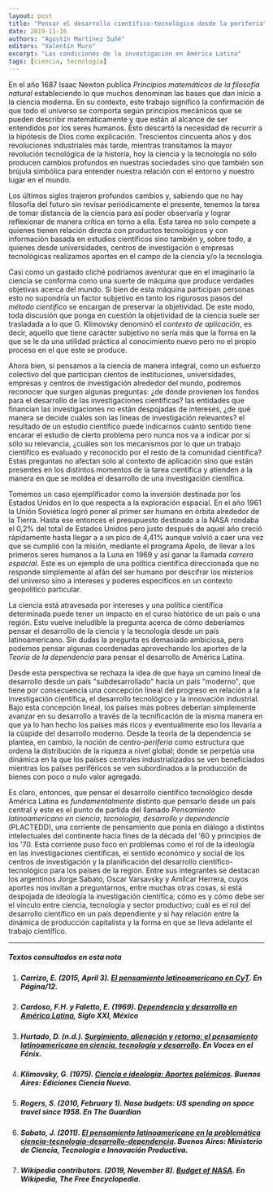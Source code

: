 ```yaml
---
layout: post
title: "Pensar el desarrollo científico-tecnológico desde la periferia"
date: 2019-11-16
authors: "Agustín Martínez Suñé"
editors: "Valentín Muro"
excerpt: "Las condiciones de la investigación en América Latina"
tags: [ciencia, tecnología]
---
```

En el año 1687 Isaac Newton publica *Principios matemáticos de la filosofía natural* estableciendo lo que muchos denominan las bases que dan inicio a la ciencia moderna. En su contexto, este trabajo significó la confirmación de que todo el universo se comporta según principios mecánicos que se pueden describir matemáticamente y que están al alcance de ser entendidos por los seres humanos. Esto descartó la necesidad de recurrir a la hipótesis de Dios como explicación. Trescientos cincuenta años y dos revoluciones industriales más tarde, mientras transitamos la mayor revolución tecnológica de la historia, hoy la ciencia y la tecnología no sólo producen cambios profundos en nuestras sociedades sino que también son brújula simbólica para entender nuestra relación con el entorno y nuestro lugar en el mundo. 

Los últimos siglos trajeron profundos cambios y, sabiendo que no hay filosofía del futuro sin revisar periódicamente el presente, tenemos la tarea de tomar distancia de la ciencia para así poder observarla y lograr reflexionar de manera crítica en torno a ella. Esta tarea no solo compete a quienes tienen relación directa con productos tecnológicos y con información basada en estudios científicos sino también y, sobre todo, a quienes desde universidades, centros de investigación o empresas tecnológicas realizamos aportes en el campo de la ciencia y/o la tecnología.

Casi como un gastado cliché podríamos aventurar que en el imaginario la ciencia se conforma como una suerte de máquina que produce verdades objetivas acerca del mundo. Si bien de esta máquina participan personas esto no supondría un factor subjetivo en tanto los rigurosos pasos del *método científico* se encargan de preservar la objetividad. De este modo, toda discusión que ponga en cuestión la objetividad de la ciencia suele ser trasladada a lo que G. Klimovsky denominó el *contexto de aplicación*, es decir, aquello que tiene carácter subjetivo no sería más que la forma en la que se le da una utilidad práctica al conocimiento nuevo pero no el propio proceso en el que este se produce. 

Ahora bien, si pensamos a la ciencia de manera integral, como un esfuerzo colectivo del que participan cientos de instituciones, universidades, empresas y centros de investigación alrededor del mundo, podremos reconocer que surgen algunas preguntas: ¿de dónde provienen los fondos para el desarrollo de las investigaciones científicas? las entidades que financian las investigaciones no están despojadas de intereses, ¿de qué manera se decide cuáles son las líneas de investigación relevantes? el resultado de un estudio científico puede indicarnos cuánto sentido tiene encarar el estudio de cierto problema pero nunca nos va a indicar por sí sólo su relevancia, ¿cuáles son los mecanismos por lo que un trabajo científico es evaluado y reconocido por el resto de la comunidad científica? Estas preguntas no afectan solo al contexto de aplicación sino que están presentes en los distintos momentos de la tarea científica y atienden a la manera en que se moldea el desarrollo de una investigación científica.

Tomemos un caso ejemplificador como la inversión destinada por los Estados Unidos en lo que respecta a la exploración espacial. En el año 1961 la Unión Soviética logró poner al primer ser humano en órbita alrededor de la Tierra. Hasta ese entonces el presupuesto destinado a la NASA rondaba el 0,2% del total de Estados Unidos pero justo después de aquel año creció rápidamente hasta llegar a  a un pico de 4,41% aunque volvió a caer una vez que se cumplió con la misión, mediante el programa Apolo, de llevar a los primeros seres humanos a la Luna en 1969 y así ganar la llamada *carrera espacial*. Este es un ejemplo de una política científica direccionada que no responde simplemente al afán del ser humano por descifrar los misterios del universo sino a intereses y poderes específicos en un contexto geopolítico particular. 

La ciencia está atravesada por intereses y una política científica determinada puede tener un impacto en el curso histórico de un país o una región. Esto vuelve ineludible la pregunta acerca de cómo deberíamos pensar el desarrollo de la ciencia y la tecnología desde un país latinoamericano. Sin dudas la pregunta es demasiado ambiciosa, pero podemos pensar algunas coordenadas aprovechando los aportes de la *Teoría de la dependencia* para pensar el desarrollo de América Latina. 

Desde esta perspectiva se rechaza la idea de que haya un camino lineal de desarrollo desde un país "subdesarrollado" hacia un país "moderno", que tiene por consecuencia una concepción lineal del progreso en relación a la investigación científica, el desarrollo tecnológico y la innovación industrial. Bajo esta concepción lineal, los países más pobres deberían simplemente avanzar en su desarrollo a través de la tecnificación de la misma manera en que ya lo han hecho los países más ricos y eventualmente eso los llevaría a la cúspide del desarrollo moderno. Desde la teoría de la dependencia se plantea, en cambio, la noción de *centro-periferia* como estructura que ordena la distribución de la riqueza a nivel global; donde se perpetúa una dinámica en la que los países centrales industrializados se ven beneficiados mientras los países periféricos se ven subordinados a la producción de bienes con poco o nulo valor agregado.

Es claro, entonces, que pensar el desarrollo científico tecnológico desde América Latina es *fundamentalmente* distinto que pensarlo desde un país central y este es el punto de partida del llamado *Pensamiento latinoamericano en ciencia, tecnología, desarrollo y dependencia* (PLACTEDD), una corriente de pensamiento que ponía en diálogo a distintos intelectuales del continente hacia fines de la década del '60 y principios de los '70. Esta corriente puso foco en problemas como el rol de la ideología en las investigaciones científicas, el sentido económico y social de los centros de investigación y la planificación del desarrollo científico-tecnológico para los países de la región. Entre sus integrantes se destacan los argentinos Jorge Sabato, Oscar Varsavsky y Amílcar Herrera, cuyos aportes nos invitan a preguntarnos, entre muchas otras cosas, si está despojada de ideología la investigación científica; cómo es y cómo debe ser el vínculo entre ciencia, tecnología y sector productivo; cuál es el rol del desarrollo científico en un país dependiente y si hay relación entre la dinámica de producción capitalista y la forma en que se lleva adelante el trabajo científico.

---
##### Textos consultados en esta nota

1. ##### Carrizo, E. (2015, April 3). [El pensamiento latinoamericano en CyT](https://www.pagina12.com.ar/diario/universidad/10-269629-2015-04-03.html). En Página/12.
2. ##### Cardoso, F.H. y Faletto, E. (1969). [Dependencia y desarrollo en América Latina](http://www.fundayacucho.gob.ve/wp-content/uploads/2018/01/Cardoso_-Faletto_Dependencia-y-desarrollo-en-AL.pdf), Siglo XXI, México
3. ##### Hurtado, D. (n.d.). [Surgimiento, alienación y retorno: el pensamiento latinoamericano en ciencia, tecnología y desarrollo](https://www.vocesenelfenix.com/content/surgimiento-alienaci%C3%B3n-y-retorno-el-pensamiento-latinoamericano-en-ciencia-tecnolog%C3%AD-y-desar). En Voces en el Fénix.
4. ##### Klimovsky, G. (1975). [Ciencia e ideología: Aportes polémicos](https://issuu.com/ciencianueva/docs/ciencia_e_ideologia-aportes_polemic). Buenos Aires: Ediciones Ciencia Nueva.
5. ##### Rogers, S. (2010, February 1). Nasa budgets: US spending on space travel since 1958. En The Guardian
6. ##### Sabato, J. (2011). [El pensamiento latinoamericano en la problemática ciencia-tecnología-desarrollo-dependencia](https://www.argentina.gob.ar/el-pensamiento-latinoamericano-en-la-problematica-ciencia-tecnologia-desarrollo-dependencia). Buenos Aires: Ministerio de Ciencia, Tecnología e Innovación Productiva.
7. ##### Wikipedia contributors. (2019, November 8). [Budget of NASA](https://en.wikipedia.org/w/index.php?title=Budget_of_NASA&oldid=925221979). En Wikipedia, The Free Encyclopedia.
